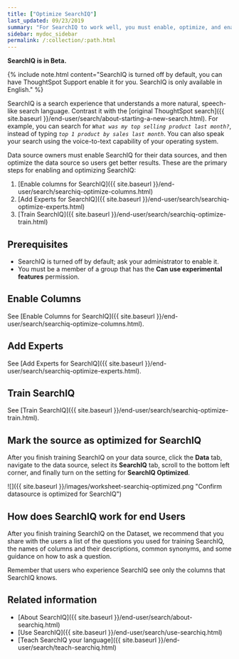 ```yaml
---
title: ["Optimize SearchIQ"]
last_updated: 09/23/2019
summary: "For SearchIQ to work well, you must enable, optimize, and enable it on the data source."
sidebar: mydoc_sidebar
permalink: /:collection/:path.html
---
```

**SearchIQ is in Beta.**

{% include note.html content="SearchIQ is turned off by default, you can have ThoughtSpot Support enable it for you. SearchIQ is only available in English." %}

SearchIQ is a search experience that understands a more natural, speech-like search language. Contrast it with the [original ThoughtSpot search]({{ site.baseurl }}/end-user/search/about-starting-a-new-search.html). For example, you can search for _`What was my top selling product last month?`_, instead of typing _`top 1 product by sales last month`_. You can also speak your search using the voice-to-text capability of your operating system.

Data source owners must enable SearchIQ for their data sources, and then optimize the data source so users get better results. These are the primary steps for enabling and optimizing SearchIQ:

1. [Enable columns for SearchIQ]({{ site.baseurl }}/end-user/search/searchiq-optimize-columns.html)
2. [Add Experts for SearchIQ]({{ site.baseurl }}/end-user/search/searchiq-optimize-experts.html)
3. [Train SearchIQ]({{ site.baseurl }}/end-user/search/searchiq-optimize-train.html)

<!--There are a few ways for Administrators to optimize how SearchIQ interprets natural language questions. Taking the time to do this early leads to better results from SearchIQ, and to better adoption of the product by end users.-->


## Prerequisites ##

- SearchIQ is turned off by default; ask your administrator to enable it.
- You must be a member of a group that has the **Can use experimental features** permission.

## Enable Columns ##

See [Enable Columns for SearchIQ]({{ site.baseurl }}/end-user/search/searchiq-optimize-columns.html).

## Add Experts ##

See [Add Experts for SearchIQ]({{ site.baseurl }}/end-user/search/searchiq-optimize-experts.html).

## Train SearchIQ ##
See [Train SearchIQ]({{ site.baseurl }}/end-user/search/searchiq-optimize-train.html).

## Mark the source as optimized for SearchIQ ##

After you finish training SearchIQ on your data source, click the **Data** tab, navigate to the data source, select its  **SearchIQ** tab, scroll to the bottom left corner, and finally turn on the setting for **SearchIQ Optimized**.

![]({{ site.baseurl }}/images/worksheet-searchiq-optimized.png "Confirm datasource is optimized for SearchIQ")

## How does SearchIQ work for end Users ##

After you finish training SearchIQ on the Dataset, we recommend that you share with the users a list of the questions you used for training SearchIQ, the names of columns and their descriptions, common synonyms, and some guidance on how to ask a question.

Remember that users who experience SearchIQ see only the columns that SearchIQ knows.

## Related information ##

-   [About SearchIQ]({{ site.baseurl }}/end-user/search/about-searchiq.html)
-   [Use SearchIQ]({{ site.baseurl }}/end-user/search/use-searchiq.html)
-   [Teach SearchIQ your language]({{ site.baseurl }}/end-user/search/teach-searchiq.html)
